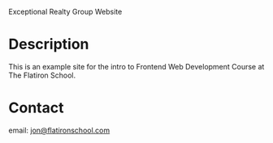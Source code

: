 Exceptional Realty Group Website

# Description

This is an example site for the intro to Frontend Web Development Course at The Flatiron School.

# Contact

email: jon@flatironschool.com
